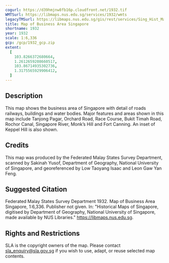 ```yaml
---
cogurl: https://d39hmjnw8fb16p.cloudfront.net/1932.tif
WMTSurl: https://libmaps.nus.edu.sg/services/1932/wmts
legacyTMSurl: https://libmaps.nus.edu.sg/gis/rest/services/Sing_Hist_Maps/1932/MapServer/tile/{z}/{y}/{x}
title: Map of Business Area Singapore
shortname: 1932
year: 1932
scale: 1:6,336
gcp: /gcp/1932_gcp.zip
extent:
  [
    103.8266372680664,
    1.2612659208660517,
    103.86714935302736,
    1.3175565929906412,
  ]
---
```


## Description

This map shows the business area of Singapore with detail of roads railways, buildings and water bodies. Major features and areas shown in this map include Tanjong Pagar, Orchard Road, Race Course, Bukit Timah Road, Rochor Canal, Singapore River, Monk’s Hill and Fort Canning. An inset of Keppel Hill is also shown.

## Credits

This map was produced by the Federated Malay States Survey Department, scanned by Sakinah Yusof, Department of Geography, National University of Singapore, and georeferenced by Low Taoyang Isaac and Leon Gaw Yan Feng.

## Suggested Citation

Federated Malay States Survey Department 1932. Map of Business Area Singapore, 1:6,336. Publisher not given. In: "Historical Maps of Singapore, digitised by Department of Geography, National University of Singapore, made available by NUS Libraries." https://libmaps.nus.edu.sg.

## Rights and Restrictions

SLA is the copyright owners of the map. Please contact sla_enquiry@sla.gov.sg if you wish to use, adapt, or reuse selected map contents.
